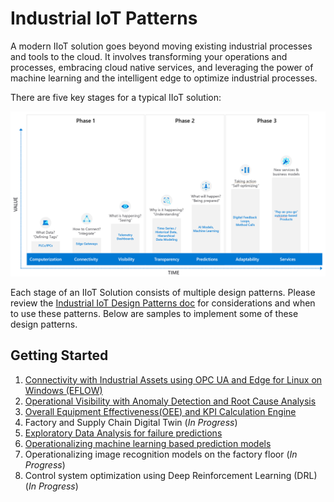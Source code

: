 # Industrial IoT Patterns

A modern IIoT solution goes beyond moving existing industrial processes and tools to the cloud. It involves transforming your operations and processes, embracing cloud native services, and leveraging the power of machine learning and the intelligent edge to optimize industrial processes.

There are five key stages for a typical IIoT solution:

![IIoT Maturity](images/iiot-maturity.png)

Each stage of an IIoT Solution consists of multiple design patterns. Please review the [Industrial IoT Design Patterns doc](TODO) for considerations and when to use these patterns. Below are samples to implement some of these design patterns.

## Getting Started

1. [Connectivity with Industrial Assets using OPC UA and Edge for Linux on Windows (EFLOW)](./1_Connectivity/README.md)
1. [Operational Visibility with Anomaly Detection and Root Cause Analysis](./2_OperationalVisibility/README.md)
1. [Overall Equipment Effectiveness(OEE) and KPI Calculation Engine](./3_OEECalculationEngine/README.md)
1. Factory and Supply Chain Digital Twin (*In Progress*)
1. [Exploratory Data Analysis for failure predictions](./5_ExplorationDataAnalysis/README.md)
1. [Operationalizing machine learning based prediction models](./6_MachineLearningForIIoT/README.md)
1. Operationalizing image recognition models on the factory floor  (*In Progress*)
1. Control system optimization using Deep Reinforcement Learning (DRL)  (*In Progress*)